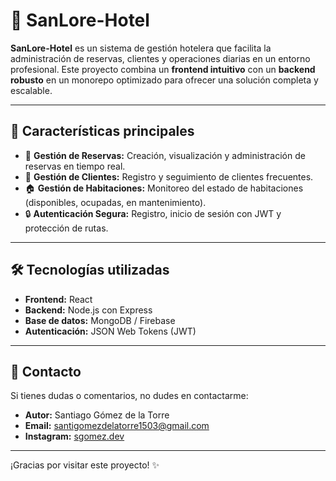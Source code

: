 # 🏨 **SanLore-Hotel**

**SanLore-Hotel** es un sistema de gestión hotelera que facilita la administración de reservas, clientes y operaciones diarias en un entorno profesional. Este proyecto combina un **frontend intuitivo** con un **backend robusto** en un monorepo optimizado para ofrecer una solución completa y escalable.

---

## 🚀 **Características principales**
- 📅 **Gestión de Reservas:** Creación, visualización y administración de reservas en tiempo real.
- 👤 **Gestión de Clientes:** Registro y seguimiento de clientes frecuentes.
- 🏠 **Gestión de Habitaciones:** Monitoreo del estado de habitaciones (disponibles, ocupadas, en mantenimiento).
- 🔒 **Autenticación Segura:** Registro, inicio de sesión con JWT y protección de rutas.

---

## 🛠️ **Tecnologías utilizadas**
- **Frontend:** React
- **Backend:** Node.js con Express
- **Base de datos:** MongoDB / Firebase
- **Autenticación:** JSON Web Tokens (JWT)

---

## 📧 **Contacto**
Si tienes dudas o comentarios, no dudes en contactarme:
- **Autor:** Santiago Gómez de la Torre
- **Email:** santigomezdelatorre1503@gmail.com
- **Instagram:** [sgomez.dev](https://instagram.com/sgomez.dev)

---

¡Gracias por visitar este proyecto! ✨
